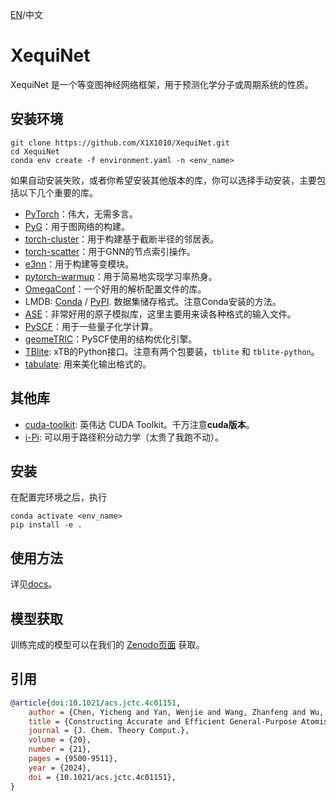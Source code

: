 [EN](README.md)/中文

# XequiNet
XequiNet 是一个等变图神经网络框架，用于预测化学分子或周期系统的性质。

## 安装环境
```
git clone https://github.com/X1X1010/XequiNet.git
cd XequiNet
conda env create -f environment.yaml -n <env_name>
```
如果自动安装失败，或者你希望安装其他版本的库，你可以选择手动安装，主要包括以下几个重要的库。

- [PyTorch](https://pytorch.org/)：伟大，无需多言。
- [PyG](https://pytorch-geometric.readthedocs.io/en/latest/index.html)：用于图网络的构建。
- [torch-cluster](https://pypi.org/project/torch-cluster/)：用于构建基于截断半径的邻居表。
- [torch-scatter](https://pypi.org/project/torch-scatter/)：用于GNN的节点索引操作。
- [e3nn](https://e3nn.org/)：用于构建等变模块。
- [pytorch-warmup](https://tony-y.github.io/pytorch_warmup/master/index.html)：用于简易地实现学习率热身。
- [OmegaConf](https://omegaconf.readthedocs.io/en/2.3_branch/)：一个好用的解析配置文件的库。
- LMDB: [Conda](https://anaconda.org/conda-forge/python-lmdb) / [PyPI](https://pypi.org/project/lmdb/). 数据集储存格式。注意Conda安装的方法。
- [ASE](https://wiki.fysik.dtu.dk/ase/#)：非常好用的原子模拟库，这里主要用来读各种格式的输入文件。
- [PySCF](https://pyscf.org/index.html)：用于一些量子化学计算。
- [geomeTRIC](https://geometric.readthedocs.io/en/latest/)：PySCF使用的结构优化引擎。
- [TBlite](https://tblite.readthedocs.io/en/latest/): xTB的Python接口。注意有两个包要装，`tblite` 和 `tblite-python`。
- [tabulate](https://pypi.org/project/tabulate/): 用来美化输出格式的。

## 其他库
- [cuda-toolkit](https://anaconda.org/nvidia/cuda-toolkit): 英伟达 CUDA Toolkit。千万注意**cuda版本**。
- [i-Pi](https://ipi-code.org/): 可以用于路径积分动力学（太贵了我跑不动）。

## 安装
在配置完环境之后，执行
```
conda activate <env_name>
pip install -e .
```

## 使用方法
详见[docs](./xequinet/docs)。

## 模型获取
训练完成的模型可以在我们的 [Zenodo页面](https://zenodo.org/records/14676636) 获取。



## 引用
```bibtex
@article{doi:10.1021/acs.jctc.4c01151,
    author = {Chen, Yicheng and Yan, Wenjie and Wang, Zhanfeng and Wu, Jianming and Xu, Xin},
    title = {Constructing Accurate and Efficient General-Purpose Atomistic Machine Learning Model with Transferable Accuracy for Quantum Chemistry},
    journal = {J. Chem. Theory Comput.},
    volume = {20},
    number = {21},
    pages = {9500-9511},
    year = {2024},
    doi = {10.1021/acs.jctc.4c01151},
}
```